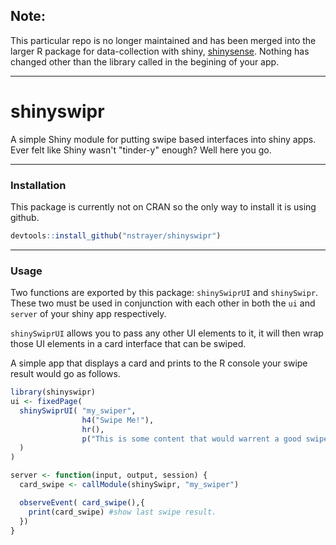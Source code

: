 ## Note:

This particular repo is no longer maintained and has been merged into the larger R package for data-collection with shiny, [shinysense](https://github.com/nstrayer/shinysense). Nothing has changed other than the library called in the begining of your app.

---

# shinyswipr

A simple Shiny module for putting swipe based interfaces into shiny apps. Ever felt like Shiny wasn't "tinder-y" enough? Well here you go. 

---

### Installation 

This package is currently not on CRAN so the only way to install it is using github.

```r
devtools::install_github("nstrayer/shinyswipr")
```

---

### Usage

Two functions are exported by this package: `shinySwiprUI` and `shinySwipr`. These two must be used in conjunction with each other in both the `ui` and `server` of your shiny app respectively. 

`shinySwiprUI` allows you to pass any other UI elements to it, it will then wrap those UI elements in a card interface that can be swiped. 

A simple app that displays a card and prints to the R console your swipe result would go as follows. 

```r
library(shinyswipr)
ui <- fixedPage(
  shinySwiprUI( "my_swiper",
                h4("Swipe Me!"),
                hr(),
                p("This is some content that would warrent a good swipe")
  )
)

server <- function(input, output, session) {
  card_swipe <- callModule(shinySwipr, "my_swiper")

  observeEvent( card_swipe(),{
    print(card_swipe) #show last swipe result. 
  }) 
}
```
